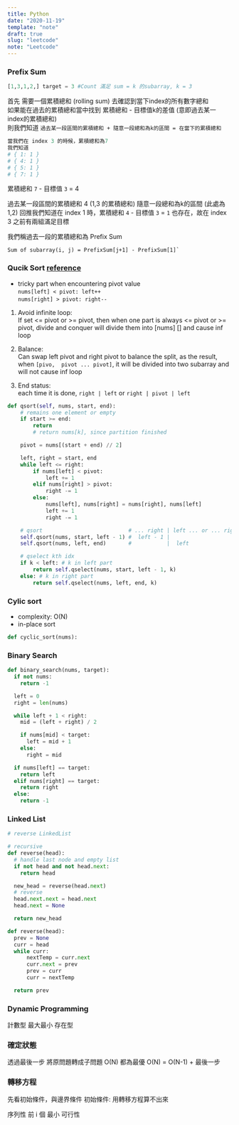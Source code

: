 ```yaml
---
title: Python
date: "2020-11-19"
template: "note"
draft: true
slug: "leetcode"
note: "Leetcode"
---
```


### Prefix Sum
```python
[1,3,1,2,] target = 3 #Count 滿足 sum = k 的subarray, k = 3
```
首先 需要一個累積總和 (rolling sum) 去確認到當下index的所有數字總和<br/>
如果能在過去的累積總和當中找到 累積總和 - 目標值k的差值 (意即過去某一index的累積總和) <br/>
則我們知道 `過去某一段區間的累積總和 + 隨意一段總和為k的區間 = 在當下的累積總和`

```python
當我們在 index 3 的時候，累積總和為7
我們知道
# { 1: 1 }
# { 4: 1 }
# { 5: 1 }
# { 7: 1 }
```
累積總和 `7` - 目標值 `3` = 4

過去某一段區間的累積總和 4 (1,3 的累積總和)
隨意一段總和為k的區間 (此處為 1,2)
回推我們知道在 index 1 時，累積總和 `4` - 目標值 `3` = `1` 也存在，故在 index 3 之前有兩組滿足目標

我們稱過去一段的累積總和為 Prefix Sum</br>
```
Sum of subarray(i, j) = PrefixSum[j+1] - PrefixSum[1]`
```

### Qucik Sort [reference](https://github.com/michaelchen110/Learning-Notes/blob/master/leetcode.py)

- tricky part when encountering pivot value <br/>
  `nums[left] < pivot: left++` <br/>
  `nums[right] > pivot: right--`

1. Avoid infinite loop: <br/>
  If set <= pivot or >= pivot, then when one part is always <= pivot or >= pivot, divide and conquer will divide them into [nums] [] and cause inf loop

2. Balance: <br/>
  Can swap left pivot and right pivot to balance the split, as the result, when `[pivo,  pivot ... pivot]`, it will be divided into two subarray and will not cause inf loop

3. End status: <br/>
  each time it is done,
  `right | left`  or  `right | pivot | left`

```python
def qsort(self, nums, start, end):
    # remains one element or empty
    if start >= end:
        return
        # return nums[k], since partition finished

    pivot = nums[(start + end) // 2]

    left, right = start, end
    while left <= right:
        if nums[left] < pivot:
            left += 1
        elif nums[right] > pivot:
            right -= 1
        else:
            nums[left], nums[right] = nums[right], nums[left]
            left += 1
            right -= 1

    # qsort                           # ... right | left ... or ... right == left ...
    self.qsort(nums, start, left - 1) #  left - 1 |
    self.qsort(nums, left, end)       #           |  left

    # qselect kth idx
    if k < left: # k in left part
        return self.qselect(nums, start, left - 1, k)
    else: # k in right part
        return self.qselect(nums, left, end, k)
```

### Cylic sort
- complexity: O(N)
- in-place sort
```python
def cyclic_sort(nums):
```



### Binary Search
```python
def binary_search(nums, target):
  if not nums:
    return -1

  left = 0
  right = len(nums)

  while left + 1 < right:
    mid = (left + right) / 2

    if nums[mid] < target:
      left = mid + 1
    else:
      right = mid

  if nums[left] == target:
    return left
  elif nums[right] == target:
    return right
  else:
    return -1
```

### Linked List
```python
# reverse LinkedList

# recursive
def reverse(head):
  # handle last node and empty list
  if not head and not head.next:
    return head

  new_head = reverse(head.next)
  # reverse
  head.next.next = head.next
  head.next = None

  return new_head

def reverse(head):
  prev = None
  curr = head
  while curr:
      nextTemp = curr.next
      curr.next = prev
      prev = curr
      curr = nextTemp

  return prev
```

### Dynamic Programming
計數型
最大最小
存在型

### 確定狀態
透過最後一步 將原問題轉成子問題
O(N) 都為最優
O(N) = O(N-1) + 最後一步

### 轉移方程
先看初始條件，與邊界條件
初始條件: 用轉移方程算不出來


序列性 前 i 個 最小 可行性